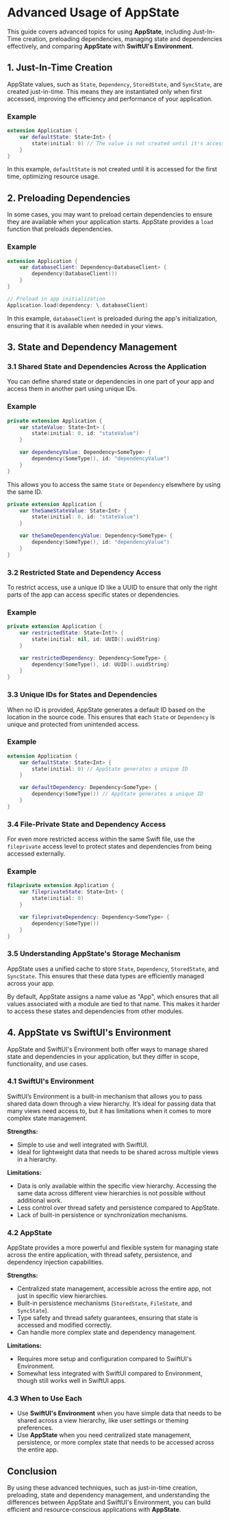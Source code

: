 
# Advanced Usage of AppState

This guide covers advanced topics for using **AppState**, including Just-In-Time creation, preloading dependencies, managing state and dependencies effectively, and comparing **AppState** with **SwiftUI's Environment**.

## 1. Just-In-Time Creation

AppState values, such as `State`, `Dependency`, `StoredState`, and `SyncState`, are created just-in-time. This means they are instantiated only when first accessed, improving the efficiency and performance of your application.

### Example

```swift
extension Application {
    var defaultState: State<Int> {
        state(initial: 0) // The value is not created until it's accessed
    }
}
```

In this example, `defaultState` is not created until it is accessed for the first time, optimizing resource usage.

## 2. Preloading Dependencies

In some cases, you may want to preload certain dependencies to ensure they are available when your application starts. AppState provides a `load` function that preloads dependencies.

### Example

```swift
extension Application {
    var databaseClient: Dependency<DatabaseClient> {
        dependency(DatabaseClient())
    }
}

// Preload in app initialization
Application.load(dependency: \.databaseClient)
```

In this example, `databaseClient` is preloaded during the app's initialization, ensuring that it is available when needed in your views.

## 3. State and Dependency Management

### 3.1 Shared State and Dependencies Across the Application

You can define shared state or dependencies in one part of your app and access them in another part using unique IDs.

### Example

```swift
private extension Application {
    var stateValue: State<Int> {
        state(initial: 0, id: "stateValue")
    }

    var dependencyValue: Dependency<SomeType> {
        dependency(SomeType(), id: "dependencyValue")
    }
}
```

This allows you to access the same `State` or `Dependency` elsewhere by using the same ID.

```swift
private extension Application {
    var theSameStateValue: State<Int> {
        state(initial: 0, id: "stateValue")
    }

    var theSameDependencyValue: Dependency<SomeType> {
        dependency(SomeType(), id: "dependencyValue")
    }
}
```

### 3.2 Restricted State and Dependency Access

To restrict access, use a unique ID like a UUID to ensure that only the right parts of the app can access specific states or dependencies.

### Example

```swift
private extension Application {
    var restrictedState: State<Int?> {
        state(initial: nil, id: UUID().uuidString)
    }

    var restrictedDependency: Dependency<SomeType> {
        dependency(SomeType(), id: UUID().uuidString)
    }
}
```

### 3.3 Unique IDs for States and Dependencies

When no ID is provided, AppState generates a default ID based on the location in the source code. This ensures that each `State` or `Dependency` is unique and protected from unintended access.

### Example

```swift
extension Application {
    var defaultState: State<Int> {
        state(initial: 0) // AppState generates a unique ID
    }

    var defaultDependency: Dependency<SomeType> {
        dependency(SomeType()) // AppState generates a unique ID
    }
}
```

### 3.4 File-Private State and Dependency Access

For even more restricted access within the same Swift file, use the `fileprivate` access level to protect states and dependencies from being accessed externally.

### Example

```swift
fileprivate extension Application {
    var fileprivateState: State<Int> {
        state(initial: 0)
    }

    var fileprivateDependency: Dependency<SomeType> {
        dependency(SomeType())
    }
}
```

### 3.5 Understanding AppState's Storage Mechanism

AppState uses a unified cache to store `State`, `Dependency`, `StoredState`, and `SyncState`. This ensures that these data types are efficiently managed across your app.

By default, AppState assigns a name value as "App", which ensures that all values associated with a module are tied to that name. This makes it harder to access these states and dependencies from other modules.

## 4. AppState vs SwiftUI's Environment

AppState and SwiftUI's Environment both offer ways to manage shared state and dependencies in your application, but they differ in scope, functionality, and use cases.

### 4.1 SwiftUI's Environment

SwiftUI’s Environment is a built-in mechanism that allows you to pass shared data down through a view hierarchy. It’s ideal for passing data that many views need access to, but it has limitations when it comes to more complex state management.

**Strengths:**
- Simple to use and well integrated with SwiftUI.
- Ideal for lightweight data that needs to be shared across multiple views in a hierarchy.

**Limitations:**
- Data is only available within the specific view hierarchy. Accessing the same data across different view hierarchies is not possible without additional work.
- Less control over thread safety and persistence compared to AppState.
- Lack of built-in persistence or synchronization mechanisms.

### 4.2 AppState

AppState provides a more powerful and flexible system for managing state across the entire application, with thread safety, persistence, and dependency injection capabilities.

**Strengths:**
- Centralized state management, accessible across the entire app, not just in specific view hierarchies.
- Built-in persistence mechanisms (`StoredState`, `FileState`, and `SyncState`).
- Type safety and thread safety guarantees, ensuring that state is accessed and modified correctly.
- Can handle more complex state and dependency management.

**Limitations:**
- Requires more setup and configuration compared to SwiftUI's Environment.
- Somewhat less integrated with SwiftUI compared to Environment, though still works well in SwiftUI apps.

### 4.3 When to Use Each

- Use **SwiftUI's Environment** when you have simple data that needs to be shared across a view hierarchy, like user settings or theming preferences.
- Use **AppState** when you need centralized state management, persistence, or more complex state that needs to be accessed across the entire app.

## Conclusion

By using these advanced techniques, such as just-in-time creation, preloading, state and dependency management, and understanding the differences between AppState and SwiftUI's Environment, you can build efficient and resource-conscious applications with **AppState**.
